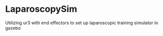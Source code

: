 # LaparoscopySim
Utilizing ur3 with end effectors to set up laparoscopic training simulator in gazebo
